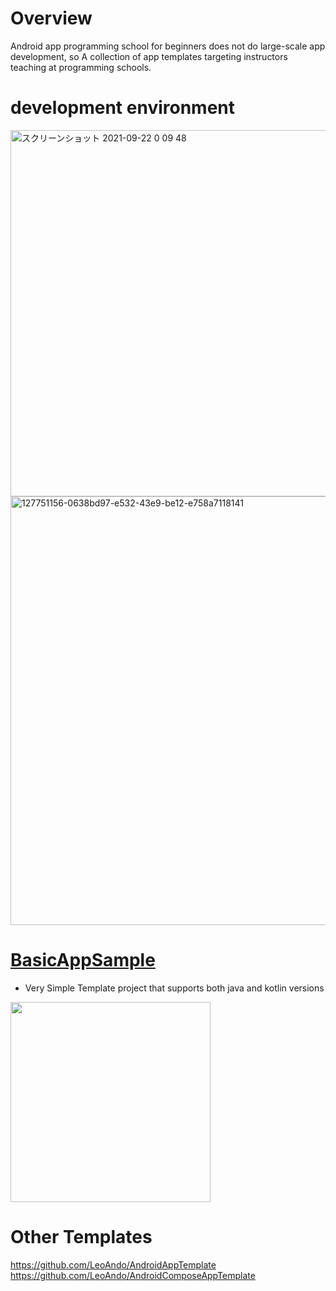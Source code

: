 # Overview

Android app programming school for beginners does not do large-scale app development, so
A collection of app templates targeting instructors teaching at programming schools.

# development environment

<img width="586" alt="スクリーンショット 2021-09-22 0 09 48" src="https://user-images.githubusercontent.com/16476224/134197208-e62d347b-7e43-4a5c-be6a-c19a241a3b9b.png">

<img width="686" alt="127751156-0638bd97-e532-43e9-be12-e758a7118141" src="https://user-images.githubusercontent.com/16476224/134197148-9a8d0c73-2257-49e0-a198-ee0f92cdf4bd.png">

# [BasicAppSample](https://github.com/LeoAndo/android-app-teaching-materials-templates/tree/main/BasicAppSample)

- Very Simple Template project that supports both java and kotlin versions
<img src="https://user-images.githubusercontent.com/16476224/134201788-204d0004-7617-47a5-8b73-dc11a8f3464b.png" width=320 />

# Other Templates
https://github.com/LeoAndo/AndroidAppTemplate<br>
https://github.com/LeoAndo/AndroidComposeAppTemplate<br>
